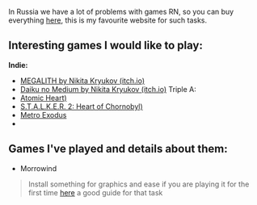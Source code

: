 In Russia we have a lot of problems with games RN, so you can buy everything [here](https://plati.market/), this is my favourite website for such tasks.

## Interesting games I would like to play:

**Indie:**

- [MEGALITH by Nikita Kryukov (itch.io)](https://nikita-kryukov.itch.io/megalith)
- [Daiku no Medium by Nikita Kryukov (itch.io)](https://nikita-kryukov.itch.io/daiku-no-medium)
Triple A:
- [Atomic Heart)](https://store.steampowered.com/app/668580/Atomic_Heart/)
- [S.T.A.L.K.E.R. 2: Heart of Chornobyl)](https://store.steampowered.com/app/1643320/STALKER_2_Heart_of_Chornobyl/)
- [Metro Exodus](https://store.steampowered.com/app/412020/Metro_Exodus/)
- 



## Games I've played and details about them:

- Morrowind
> Install something for graphics and ease if you are playing it for the first time [here](https://steamcommunity.com/sharedfiles/filedetails/?id=2208675449) a good guide for that task